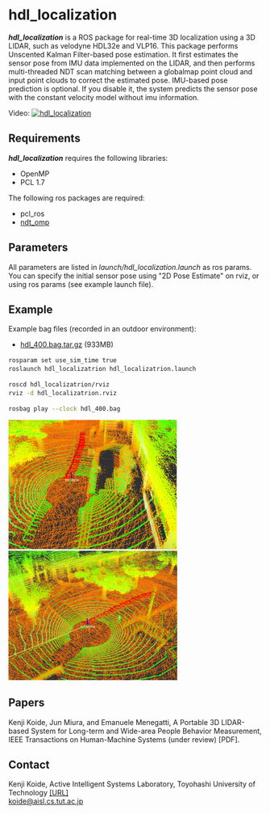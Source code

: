 # hdl_localization
***hdl_localization*** is a ROS package for real-time 3D localization using a 3D LIDAR, such as velodyne HDL32e and VLP16. This package performs Unscented Kalman Filter-based pose estimation. It first estimates the sensor pose from IMU data implemented on the LIDAR, and then performs multi-threaded NDT scan matching between a globalmap point cloud and input point clouds to correct the estimated pose. IMU-based pose prediction is optional. If you disable it, the system predicts the sensor pose with the constant velocity model without imu information.

Video:
[![hdl_localization](http://img.youtube.com/vi/NpUKZntIZTs/0.jpg)](http://www.youtube.com/watch?v=NpUKZntIZTs)

## Requirements
***hdl_localization*** requires the following libraries:
- OpenMP
- PCL 1.7

The following ros packages are required:
- pcl_ros
- <a href="https://github.com/koide3/ndt_omp">ndt_omp</a>

## Parameters
All parameters are listed in *launch/hdl_localization.launch* as ros params.<br>
You can specify the initial sensor pose using "2D Pose Estimate" on rviz, or using ros params (see example launch file).

## Example

Example bag files (recorded in an outdoor environment): 
- [hdl_400.bag.tar.gz](http://www.aisl.cs.tut.ac.jp/databases/hdl_graph_slam/hdl_400.bag.tar.gz) (933MB)

```bash
rosparam set use_sim_time true
roslaunch hdl_localizatrion hdl_localizatrion.launch
```

```bash
roscd hdl_localizatrion/rviz
rviz -d hdl_localizatrion.rviz
```

```bash
rosbag play --clock hdl_400.bag
```

<img src="data/figs/localization1.png" height="256pix" /> <img src="data/figs/localization2.png" height="256pix" /> 

## Papers
Kenji Koide, Jun Miura, and Emanuele Menegatti, A Portable 3D LIDAR-based System for Long-term and Wide-area People Behavior Measurement, IEEE Transactions on Human-Machine Systems (under review) [PDF].

## Contact
Kenji Koide, Active Intelligent Systems Laboratory, Toyohashi University of Technology <a href="http://www.aisl.cs.tut.ac.jp">[URL]</a> <br>
koide@aisl.cs.tut.ac.jp

